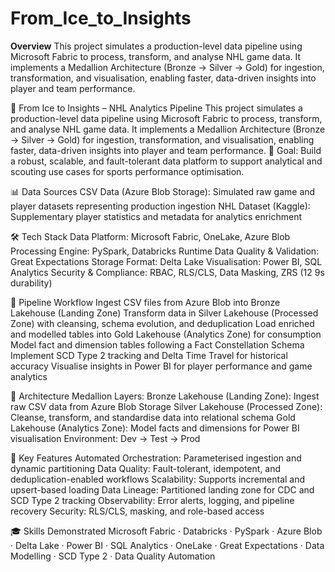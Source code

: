 # From_Ice_to_Insights

**Overview**
This project simulates a production-level data pipeline using Microsoft Fabric to process, transform, and analyse NHL game data. It implements a Medallion Architecture (Bronze → Silver → Gold) for ingestion, transformation, and visualisation, enabling faster, data-driven insights into player and team performance.

🧊 From Ice to Insights – NHL Analytics Pipeline
This project simulates a production-level data pipeline using Microsoft Fabric to process, transform, and analyse NHL game data. It implements a Medallion Architecture (Bronze → Silver → Gold) for ingestion, transformation, and visualisation, enabling faster, data-driven insights into player and team performance.
🎯 Goal: Build a robust, scalable, and fault-tolerant data platform to support analytical and scouting use cases for sports performance optimisation.


📊 Data Sources
CSV Data (Azure Blob Storage): Simulated raw game and player datasets representing production ingestion
NHL Dataset (Kaggle): Supplementary player statistics and metadata for analytics enrichment


🛠 Tech Stack
Data Platform: Microsoft Fabric, OneLake, Azure Blob
Processing Engine: PySpark, Databricks Runtime
Data Quality & Validation: Great Expectations
Storage Format: Delta Lake
Visualisation: Power BI, SQL Analytics
Security & Compliance: RBAC, RLS/CLS, Data Masking, ZRS (12 9s durability)


🔄 Pipeline Workflow
Ingest CSV files from Azure Blob into Bronze Lakehouse (Landing Zone)
Transform data in Silver Lakehouse (Processed Zone) with cleansing, schema evolution, and deduplication
Load enriched and modelled tables into Gold Lakehouse (Analytics Zone) for consumption
Model fact and dimension tables following a Fact Constellation Schema
Implement SCD Type 2 tracking and Delta Time Travel for historical accuracy
Visualise insights in Power BI for player performance and game analytics


🧩 Architecture
Medallion Layers:
Bronze Lakehouse (Landing Zone): Ingest raw CSV data from Azure Blob Storage
Silver Lakehouse (Processed Zone): Cleanse, transform, and standardise data into relational schema
Gold Lakehouse (Analytics Zone): Model facts and dimensions for Power BI visualisation
Environment: Dev → Test → Prod


🌟 Key Features
Automated Orchestration: Parameterised ingestion and dynamic partitioning
Data Quality: Fault-tolerant, idempotent, and deduplication-enabled workflows
Scalability: Supports incremental and upsert-based loading
Data Lineage: Partitioned landing zone for CDC and SCD Type 2 tracking
Observability: Error alerts, logging, and pipeline recovery
Security: RLS/CLS, masking, and role-based access


🎓 Skills Demonstrated
Microsoft Fabric · Databricks · PySpark · Azure Blob · Delta Lake · Power BI · SQL Analytics · OneLake · Great Expectations · Data Modelling · SCD Type 2 · Data Quality Automation
